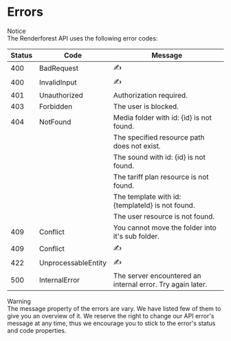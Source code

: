 # Errors

<aside class="notice">
 Notice <br>
 The Renderforest API uses the following error codes:
</aside>


Status      | Code                | Message
----------- | ------------------- | -----------------------------------------------------
400         | BadRequest          | ✍
400         | InvalidInput        | ✍
401         | Unauthorized        | Authorization required.
403         | Forbidden           | The user is blocked.
404         | NotFound            | Media folder with id: {id} is not found.
            |                     | The specified resource path does not exist.
            |                     | The sound with id: {id} is not found.
            |                     | The tariff plan resource is not found.
            |                     | The template with id: {templateId} is not found.
            |                     | The user resource is not found.
409         | Conflict            | You cannot move the folder into it's sub folder.
409         | Conflict            | ✍
422         | UnprocessableEntity | ✍
500         | InternalError       | The server encountered an internal error. Try again later.


<aside class="warning">
 Warning <br>
 The message property of the errors are vary. We have listed few of them to give you an overview of it.
 We reserve the right to change our API error's message at any time, thus we encourage you to stick to the error's
  status and code properties.
</aside>
